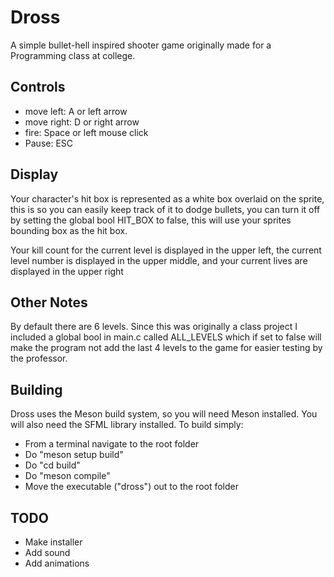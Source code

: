 # Dross

A simple bullet-hell inspired shooter game originally made for a Programming class at college.

## Controls
- move left: A or left arrow
- move right: D or right arrow
- fire: Space or left mouse click
- Pause: ESC

## Display

Your character's hit box is represented as a white box overlaid on the sprite, this is so you can easily keep track of it to dodge bullets, you can turn it off by setting the global bool HIT_BOX to false, this will use your sprites bounding box as the hit box.

Your kill count for the current level is displayed in the upper left, the current level number is displayed in the upper middle, and your current lives are displayed in the upper right

## Other Notes

By default there are 6 levels. Since this was originally a class project I included a global bool in main.c called ALL_LEVELS which if set to false will make the program not add the last 4 levels to the game for easier testing by the professor.

## Building

Dross uses the Meson build system, so you will need Meson installed. You will also need the SFML library installed. To build simply:
- From a terminal navigate to the root folder
- Do "meson setup build"
- Do "cd build"
- Do "meson compile"
- Move the executable ("dross") out to the root folder

## TODO

- Make installer
- Add sound
- Add animations